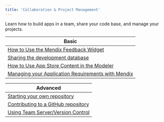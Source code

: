 ```yaml
---
title: 'Collaboration & Project Management'
---
```


Learn how to build apps in a team, share your code base, and manage your projects.

| Basic
| ------------------------------------------------------------
| [How to Use the Mendix Feedback Widget](/developerportal/feedback/use-feedback-widget)
| [Sharing the development database](sharing-the-development-database)
| [How to Use App Store Content in the Modeler](/developerportal/app-store/use-app-store-content)
| [Managing your Application Requirements with Mendix](/developerportal/collaborate/stories)

| Advanced
| ------------------------------------------------------------
| [Starting your own repository](starting-your-own-repository)
| [Contributing to a GitHub repository](contributing-to-a-github-repository)
| [Using Team Server/Version Control](using-team-server-version-control)
